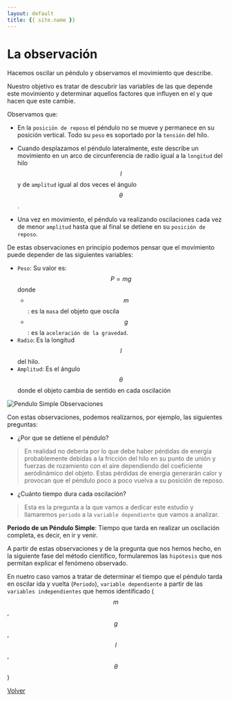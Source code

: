 ```yaml
---
layout: default
title: {{ site.name }}
---
```


# La observación
Hacemos oscilar un péndulo y observamos el movimiento que describe. 

Nuestro objetivo es tratar de descubrir las variables de las que depende este movimiento y determinar aquellos factores que influyen en el y que hacen que este cambie. 

Observamos que:
- En la `posición de reposo` el péndulo no se mueve y permanece en su posición vertical. Todo su `peso` es soportado por la `tensión` del hilo.

- Cuando desplazamos el péndulo lateralmente, este describe un movimiento en un arco de circunferencia de radio igual a la `longitud` del hilo $$l$$ y de `amplitud` igual al dos veces el ángulo $$\theta$$.

- Una vez en movimiento, el péndulo va realizando oscilaciones cada vez de menor `amplitud` hasta que al final se detiene en su `posición de reposo`.

De estas observaciones en principio podemos pensar que el movimiento puede depender de las siguientes variables:
- `Peso`: Su valor es: $$P = m g$$ donde 
    - $$m$$: es la `masa` del objeto que oscila 
    - $$g$$: es la `aceleración de la gravedad`.
- `Radio`: Es la longitud $$l$$ del hilo.
- `Amplitud`: Es el ángulo $$\theta$$ donde el objeto cambia de sentido en cada oscilación

![Pendulo Simple Observaciones](./images/PénduloSimpleObservaciones.jpg)

Con estas observaciones, podemos realizarnos, por ejemplo, las siguientes preguntas:
- ¿Por que se detiene el péndulo?
> En realidad no debería por lo que debe haber pérdidas de energía probablemente debidas a la fricción del hilo en su punto de unión y fuerzas de rozamiento con el aire dependiendo del coeficiente aeródinámico del objeto. Estas pérdidas de energia generarán calor y provocan que el péndulo poco a poco vuelva a su posición de reposo.

- ¿Cuánto tiempo dura cada oscilación?
> Esta es la pregunta a la que vamos a dedicar este estudio y llamaremos `periodo` a la `variable dependiente` que vamos a analizar.

**Periodo de un Péndulo Simple**: Tiempo que tarda en realizar un oscilación completa, es decir, en ir y venir.

A partir de estas observaciones y de la pregunta que nos hemos hecho, en la siguiente fase del método científico, formularemos las `hipótesis` que nos permitan explicar el fenómeno observado. 

En nuetro caso vamos a tratar de determinar el tiempo que el péndulo tarda en oscilar ida y vuelta (`Periodo`), `variable dependiente` a partir de las `variables independientes` que hemos identificado ($$m$$, $$g$$, $$l$$, $$\theta$$)


[Volver](..)
